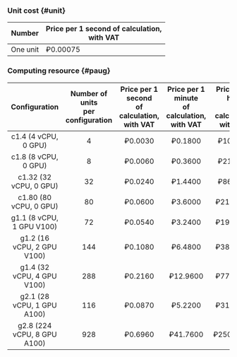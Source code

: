 ### Unit cost {#unit}

Number | Price per 1 second of calculation, <br>with VAT
----- | ---- |
One unit | ₽0.00075 
  
### Computing resource {#paug}

| Configuration | Number of units <br>per configuration | Price per 1 second <br>of calculation,<br>with VAT | Price per 1 minute <br>of calculation, <br> with VAT | Price per 1 hour <br>of calculation,<br> with VAT |
|:---:|:---:|:---:|:---:|:---:|
| c1.4 (4 vCPU, 0 GPU) | 4 | ₽0.0030 | ₽0.1800 | ₽10.8000 |
| c1.8 (8 vCPU, 0 GPU) | 8 | ₽0.0060 | ₽0.3600 | ₽21.6000 |
| c1.32 (32 vCPU, 0 GPU) | 32 | ₽0.0240 | ₽1.4400 | ₽86.4000 |
| c1.80 (80 vCPU, 0 GPU) | 80 | ₽0.0600 | ₽3.6000 | ₽216.0000 |
| g1.1 (8 vCPU, 1 GPU V100) | 72 | ₽0.0540 | ₽3.2400 | ₽194.4000 |
| g1.2 (16 vCPU, 2 GPU V100) | 144 | ₽0.1080 | ₽6.4800 | ₽388.8000 |
| g1.4 (32 vCPU, 4 GPU V100) | 288 | ₽0.2160 | ₽12.9600 | ₽777.6000 |
| g2.1 (28 vCPU, 1 GPU A100)  | 116 | ₽0.0870 | ₽5.2200  | ₽313.2000  |
| g2.8 (224 vCPU, 8 GPU A100) | 928 | ₽0.6960 | ₽41.7600 | ₽2505.6000 |